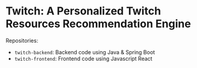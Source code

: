 # Twitch: A Personalized Twitch Resources Recommendation Engine

Repositories: 
- `twitch-backend`: Backend code using Java & Spring Boot
- `twitch-frontend`: Frontend code using Javascript React
